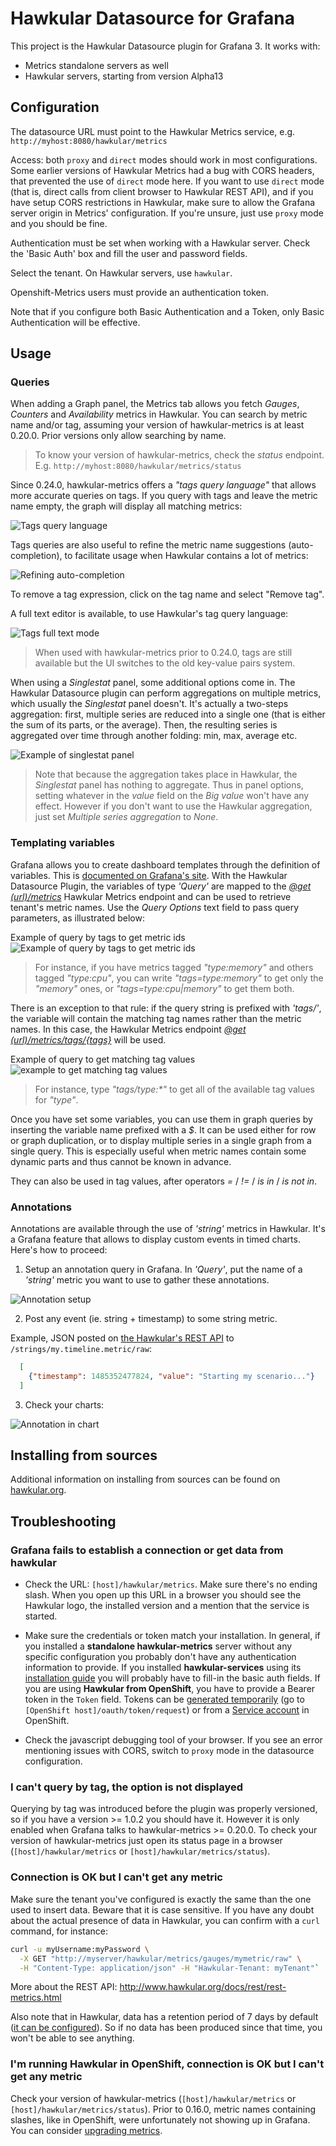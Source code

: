 # Hawkular Datasource for Grafana

This project is the Hawkular Datasource plugin for Grafana 3. It works with:

* Metrics standalone servers as well
* Hawkular servers, starting from version Alpha13

## Configuration

The datasource URL must point to the Hawkular Metrics service, e.g. `http://myhost:8080/hawkular/metrics`

Access: both `proxy` and `direct` modes should work in most configurations. Some earlier versions of Hawkular Metrics had a bug with CORS headers, that prevented the use of `direct` mode here.
If you want to use `direct` mode (that is, direct calls from client browser to Hawkular REST API), and if you have setup CORS restrictions in Hawkular, make sure to allow the Grafana server origin in Metrics' configuration.
If you're unsure, just use `proxy` mode and you should be fine.

Authentication must be set when working with a Hawkular server. Check the 'Basic Auth' box and fill the user and password fields.

Select the tenant. On Hawkular servers, use `hawkular`.

Openshift-Metrics users must provide an authentication token.

Note that if you configure both Basic Authentication and a Token, only Basic Authentication will be effective.

## Usage

### Queries

When adding a Graph panel, the Metrics tab allows you fetch _Gauges_, _Counters_ and _Availability_ metrics in Hawkular. You can search by metric name and/or tag, assuming your version of hawkular-metrics is at least 0.20.0. Prior versions only allow searching by name.

> To know your version of hawkular-metrics, check the _status_ endpoint. E.g. `http://myhost:8080/hawkular/metrics/status`

Since 0.24.0, hawkular-metrics offers a _"tags query language"_ that allows more accurate queries on tags. If you query with tags and leave the metric name empty, the graph will display all matching metrics:

![Tags query language](https://raw.githubusercontent.com/hawkular/hawkular-grafana-datasource/master/docs/images/unified-search-tags.png)

Tags queries are also useful to refine the metric name suggestions (auto-completion), to facilitate usage when Hawkular contains a lot of metrics:

![Refining auto-completion](https://raw.githubusercontent.com/hawkular/hawkular-grafana-datasource/master/docs/images/unified-search-name.png)

To remove a tag expression, click on the tag name and select "Remove tag".

A full text editor is available, to use Hawkular's tag query language:

![Tags full text mode](https://raw.githubusercontent.com/hawkular/hawkular-grafana-datasource/master/docs/images/unified-search-tags-edit-mode.png)

> When used with hawkular-metrics prior to 0.24.0, tags are still available but the UI switches to the old key-value pairs system.


When using a _Singlestat_ panel, some additional options come in. The Hawkular Datasource plugin can perform aggregations on multiple metrics, which usually the _Singlestat_ panel doesn't. It's actually a two-steps aggregation: first, multiple series are reduced into a single one (that is either the sum of its parts, or the average). Then, the resulting series is aggregated over time through another folding: min, max, average etc.

![Example of singlestat panel](https://raw.githubusercontent.com/hawkular/hawkular-grafana-datasource/master/docs/images/single-stats-aggreg.png)

> Note that because the aggregation takes place in Hawkular, the _Singlestat_ panel has nothing to aggregate. Thus in panel options, setting whatever in the _value_ field on the _Big value_ won't have any effect. However if you don't want to use the Hawkular aggregation, just set _Multiple series aggregation_ to _None_.

### Templating variables

Grafana allows you to create dashboard templates through the definition of variables.
This is [documented on Grafana's site](http://docs.grafana.org/reference/templating/).
With the Hawkular Datasource Plugin, the variables of type _'Query'_ are mapped to
the [_@get (url)/metrics_](http://www.hawkular.org/docs/rest/rest-metrics.html#GET__metrics)
Hawkular Metrics endpoint and can be used to retrieve tenant's metric names. Use the _Query Options_ text field to pass query parameters, as illustrated below:

Example of query by tags to get metric ids
![Example of query by tags to get metric ids](https://raw.githubusercontent.com/hawkular/hawkular-grafana-datasource/master/docs/images/query-for-metrics.png)

> For instance, if you have metrics tagged _"type:memory"_ and others tagged _"type:cpu"_, you can write _"tags=type:memory"_ to get only the _"memory"_ ones, or _"tags=type:cpu|memory"_ to get them both.

There is an exception to that rule: if the query string is prefixed with _'tags/'_, the variable will contain the matching
tag names rather than the metric names. In this case, the Hawkular Metrics endpoint [_@get (url)/metrics/tags/{tags}_](http://www.hawkular.org/docs/rest/rest-metrics.html#GET__metrics_tags__tags) will be used.

Example of query to get matching tag values
![example to get matching tag values](https://raw.githubusercontent.com/hawkular/hawkular-grafana-datasource/master/docs/images/query-for-tags.png)

> For instance, type _"tags/type:*"_ to get all of the available tag values for _"type"_.

Once you have set some variables, you can use them in graph queries by inserting the variable name prefixed with a _$_. It can be used either for row or graph duplication, or to display multiple series in a single graph from a single query. This is especially useful when metric names contain some dynamic parts and thus cannot be known in advance.

They can also be used in tag values, after operators _=_ / _!=_ / _is in_ / _is not in_.

### Annotations

Annotations are available through the use of _'string'_ metrics in Hawkular. It's a Grafana feature that allows to display custom events in timed charts. Here's how to proceed:

1. Setup an annotation query in Grafana. In _'Query'_, put the name of a _'string'_ metric you want to use to gather these annotations.

![Annotation setup](https://raw.githubusercontent.com/hawkular/hawkular-grafana-datasource/master/docs/images/annotation-setup.png)

2. Post any event (ie. string + timestamp) to some string metric.

Example, JSON posted on [the Hawkular's REST API](http://www.hawkular.org/hawkular-metrics/docs/user-guide/#_inserting_data) to `/strings/my.timeline.metric/raw`:

```json
  [
    {"timestamp": 1485352477824, "value": "Starting my scenario..."}
  ]
```

3. Check your charts:

![Annotation in chart](https://raw.githubusercontent.com/hawkular/hawkular-grafana-datasource/master/docs/images/annotation.png)

## Installing from sources

Additional information on installing from sources can be found on [hawkular.org](http://www.hawkular.org/hawkular-clients/grafana/docs/quickstart-guide/).

## Troubleshooting

### Grafana fails to establish a connection or get data from hawkular

* Check the URL: `[host]/hawkular/metrics`. Make sure there's no ending slash. When you open up this URL in a browser you should see the Hawkular logo, the installed version and a mention that the service is started.

* Make sure the credentials or token match your installation. In general, if you installed a **standalone hawkular-metrics** server without any specific configuration you probably don't have any authentication information to provide. If you installed **hawkular-services** using its [installation guide](http://www.hawkular.org/hawkular-services/docs/installation-guide/) you will probably have to fill-in the basic auth fields. If you are using **Hawkular from OpenShift**, you have to provide a Bearer token in the `Token` field. Tokens can be [generated temporarily](https://docs.openshift.com/enterprise/3.1/architecture/additional_concepts/authentication.html) (go to `[OpenShift host]/oauth/token/request`) or from a [Service account](https://docs.openshift.com/container-platform/3.3/rest_api/index.html#rest-api-serviceaccount-tokens) in OpenShift.

* Check the javascript debugging tool of your browser. If you see an error mentioning issues with CORS, switch to `proxy` mode in the datasource configuration.

### I can't query by tag, the option is not displayed

Querying by tag was introduced before the plugin was properly versioned, so if you have a version >= 1.0.2 you should have it. However it is only enabled when Grafana talks to hawkular-metrics >= 0.20.0. To check your version of hawkular-metrics just open its status page in a browser (`[host]/hawkular/metrics` or `[host]/hawkular/metrics/status`).

### Connection is OK but I can't get any metric

Make sure the tenant you've configured is exactly the same than the one used to insert data. Beware that it is case sensitive. If you have any doubt about the actual presence of data in Hawkular, you can confirm with a `curl` command, for instance:

```bash
curl -u myUsername:myPassword \
  -X GET "http://myserver/hawkular/metrics/gauges/mymetric/raw" \
  -H "Content-Type: application/json" -H "Hawkular-Tenant: myTenant"`
```

More about the REST API: http://www.hawkular.org/docs/rest/rest-metrics.html

Also note that in Hawkular, data has a retention period of 7 days by default ([it can be configured](http://www.hawkular.org/hawkular-metrics/docs/user-guide/#_data_retention_and_removal)). So if no data has been produced since that time, you won't be able to see anything.

### I'm running Hawkular in OpenShift, connection is OK but I can't get any metric

Check your version of hawkular-metrics (`[host]/hawkular/metrics` or `[host]/hawkular/metrics/status`). Prior to 0.16.0, metric names containing slashes, like in OpenShift, were unfortunately not showing up in Grafana. You can consider [upgrading metrics](https://docs.openshift.org/latest/install_config/upgrading/manual_upgrades.html#manual-upgrading-cluster-metrics).
